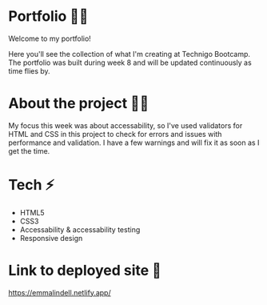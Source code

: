 # Portfolio 🧑‍🎨

Welcome to my portfolio!

Here you'll see the collection of what I'm creating at Technigo Bootcamp. The portfolio was built during week 8 and will be updated continuously as time flies by.

# About the project 👩‍💻

My focus this week was about accessability, so I've used validators for HTML and CSS in this project to check for errors and issues with performance and validation. I have a few warnings and will fix it as soon as I get the time.

# Tech ⚡

- HTML5
- CSS3
- Accessability & accessability testing
- Responsive design

# Link to deployed site 📱

https://emmalindell.netlify.app/

